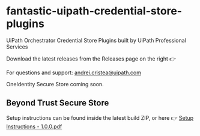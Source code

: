 # fantastic-uipath-credential-store-plugins
UiPath Orchestrator Credential Store Plugins built by UiPath Professional Services

Download the latest releases from the Releases page on the right 👉

For questions and support: andrei.cristea@uipath.com

OneIdentity Secure Store coming soon.

## Beyond Trust Secure Store
Setup instructions can be found inside the latest build ZIP, or here 👉 
[Setup Instructions - 1.0.0.pdf](https://github.com/UiPath-Services/CredentialStorePlugins/files/7132362/Setup.Instructions.-.1.0.0.pdf)
